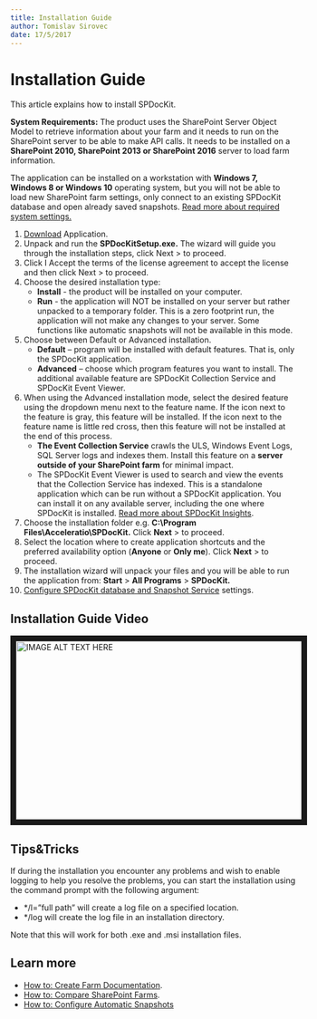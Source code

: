 ```yaml
---
title: Installation Guide
author: Tomislav Sirovec      
date: 17/5/2017  
---
```


# Installation Guide

This article explains how to install SPDocKit.

__System Requirements:__ The product uses the SharePoint Server Object Model to retrieve information about your farm and it needs to run on the SharePoint server to be able to make API calls. It needs to be installed on a __SharePoint 2010, SharePoint 2013 or SharePoint 2016__ server to load farm information.

The application can be installed on a workstation with __Windows 7, Windows 8 or Windows 10__ operating system, but you will not be able to load new SharePoint farm settings, only connect to an existing SPDocKit database and open already saved snapshots. [Read more about required system settings.](#internal/help/requirements/system-requirements.md/)

1. [Download](https://www.spdockit.com/downloads/) Application.
2. Unpack and run the __SPDocKitSetup.exe.__ The wizard will guide you through the installation steps, click Next > to proceed.
3. Click I Accept the terms of the license agreement to accept the license and then click Next > to proceed.
4. Choose the desired installation type:
    * __Install__ - the product will be installed on your computer.
    * __Run__ - the application will NOT be installed on your server but rather unpacked to a temporary folder. This is a zero footprint run, the application will not make any changes to your server. Some functions like automatic snapshots will not be available in this mode.
5. Choose between Default or Advanced installation.
    * __Default__ – program will be installed with default features. That is, only the SPDocKit application.
    * __Advanced__ – choose which program features you want to install. The additional available feature are SPDocKit Collection Service and SPDocKit Event Viewer.
6. When using the Advanced installation mode, select the desired feature using the dropdown menu next to the feature name. If the icon next to the feature is gray, this feature will be installed. If the icon next to the feature name is little red cross, then this feature will not be installed at the end of this process.
    * __The Event Collection Service__ crawls the ULS, Windows Event Logs, SQL Server logs and indexes them. Install this feature on a __server outside of your SharePoint farm__ for minimal impact.
    * The SPDocKit Event Viewer is used to search and view the events that the Collection Service has indexed. This is a standalone application which can be run without a SPDocKit application. You can install it on any available server, including the one where SPDocKit is installed. [Read more about SPDocKit Insights](#internal/get-to-know-spdockit/spdockit-insights.md/).
7. Choose the installation folder e.g. __C:\Program Files\Acceleratio\SPDocKit.__ Click __Next__ > to proceed.
8. Select the location where to create application shortcuts and the preferred availability option (__Anyone__ or __Only me__). Click __Next__ > to proceed.
9. The installation wizard will unpack your files and you will be able to run the application from: __Start__ > __All Programs__ > __SPDocKit.__
10. [Configure SPDocKit database and Snapshot Service](#internal/configuration/configure-spdockit.md/) settings.

## Installation Guide Video
<!---
<iframe width="520" height="315" src="/https://www.youtube.com/watch?v=3O4fRDDlyJg" frameborder="0" allowfullscreen></iframe>
-->
<a href="http://www.youtube.com/watch?feature=player_embedded&v=3O4fRDDlyJg
" target="_blank"><img src="http://img.youtube.com/vi/3O4fRDDlyJg/0.jpg" 
alt="IMAGE ALT TEXT HERE" width="520" height="315" border="10" /></a>

## Tips&Tricks
If during the installation you encounter any problems and wish to enable logging to help you resolve the problems, you can start the installation using the command prompt with the following argument:
* */l=”full path” will create a log file on a specified location.
* */log will create the log file in an installation directory.

Note that this will work for both .exe and .msi installation files.

## Learn more
* [How to: Create Farm Documentation](#internal/how-to/farm-documentation/create-farm-documentation.md/).
* [How to: Compare SharePoint Farms](#internal/how-to/compare-wizard/compare-sharepoint-farms.md/).
* [How to: Configure Automatic Snapshots](how-to/sharepoint-farm-snapshot/configure-automatic-snapshots.md/)
     
